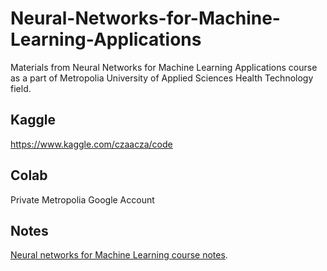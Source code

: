 # Neural-Networks-for-Machine-Learning-Applications
Materials from Neural Networks for Machine Learning Applications course as a part of Metropolia University of Applied Sciences Health Technology field.

## Kaggle
https://www.kaggle.com/czaacza/code

## Colab
Private Metropolia Google Account

## Notes
[Neural networks for Machine Learning course notes](https://well-aphid-173.notion.site/Neural-Networks-for-Machine-Learning-Applications-e0b8d3239ee04516b36e1fe7eaaea004).
